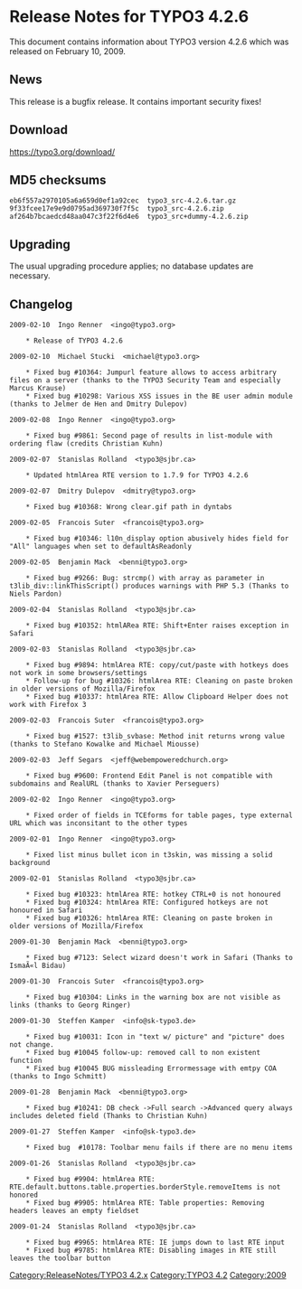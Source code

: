 Release Notes for TYPO3 4.2.6
=============================

This document contains information about TYPO3 version 4.2.6 which was
released on February 10, 2009.

News
----

This release is a bugfix release. It contains important security fixes!

Download
--------

<https://typo3.org/download/>

MD5 checksums
-------------

    eb6f557a2970105a6a659d0ef1a92cec  typo3_src-4.2.6.tar.gz
    9f33fcee17e9e9d0795ad369730f7f5c  typo3_src-4.2.6.zip
    af264b7bcaedcd48aa047c3f22f6d4e6  typo3_src+dummy-4.2.6.zip

Upgrading
---------

The usual upgrading procedure applies; no database updates are
necessary.

Changelog
---------

    2009-02-10  Ingo Renner  <ingo@typo3.org>

        * Release of TYPO3 4.2.6

    2009-02-10  Michael Stucki  <michael@typo3.org>

        * Fixed bug #10364: Jumpurl feature allows to access arbitrary files on a server (thanks to the TYPO3 Security Team and especially Marcus Krause)
        * Fixed bug #10298: Various XSS issues in the BE user admin module (thanks to Jelmer de Hen and Dmitry Dulepov)

    2009-02-08  Ingo Renner  <ingo@typo3.org>

        * Fixed bug #9861: Second page of results in list-module with ordering flaw (credits Christian Kuhn)

    2009-02-07  Stanislas Rolland  <typo3@sjbr.ca>

        * Updated htmlArea RTE version to 1.7.9 for TYPO3 4.2.6

    2009-02-07  Dmitry Dulepov  <dmitry@typo3.org>

        * Fixed bug #10368: Wrong clear.gif path in dyntabs

    2009-02-05  Francois Suter  <francois@typo3.org>

        * Fixed bug #10346: l10n_display option abusively hides field for "All" languages when set to defaultAsReadonly

    2009-02-05  Benjamin Mack  <benni@typo3.org>

        * Fixed bug #9266: Bug: strcmp() with array as parameter in t3lib_div::linkThisScript() produces warnings with PHP 5.3 (Thanks to Niels Pardon)

    2009-02-04  Stanislas Rolland  <typo3@sjbr.ca>

        * Fixed bug #10352: htmlARea RTE: Shift+Enter raises exception in Safari

    2009-02-03  Stanislas Rolland  <typo3@sjbr.ca>

        * Fixed bug #9894: htmlArea RTE: copy/cut/paste with hotkeys does not work in some browsers/settings
        * Follow-up for bug #10326: htmlArea RTE: Cleaning on paste broken in older versions of Mozilla/Firefox
        * Fixed bug #10337: htmlArea RTE: Allow Clipboard Helper does not work with Firefox 3

    2009-02-03  Francois Suter  <francois@typo3.org>

        * Fixed bug #1527: t3lib_svbase: Method init returns wrong value  (thanks to Stefano Kowalke and Michael Miousse)

    2009-02-03  Jeff Segars  <jeff@webempoweredchurch.org>

        * Fixed bug #9600: Frontend Edit Panel is not compatible with subdomains and RealURL (thanks to Xavier Perseguers)

    2009-02-02  Ingo Renner  <ingo@typo3.org>

        * Fixed order of fields in TCEforms for table pages, type external URL which was inconsitant to the other types

    2009-02-01  Ingo Renner  <ingo@typo3.org>

        * Fixed list minus bullet icon in t3skin, was missing a solid background

    2009-02-01  Stanislas Rolland  <typo3@sjbr.ca>

        * Fixed bug #10323: htmlArea RTE: hotkey CTRL+0 is not honoured
        * Fixed bug #10324: htmlArea RTE: Configured hotkeys are not honoured in Safari
        * Fixed bug #10326: htmlArea RTE: Cleaning on paste broken in older versions of Mozilla/Firefox

    2009-01-30  Benjamin Mack  <benni@typo3.org>

        * Fixed bug #7123: Select wizard doesn't work in Safari (Thanks to IsmaÃ«l Bidau)

    2009-01-30  Francois Suter  <francois@typo3.org>

        * Fixed bug #10304: Links in the warning box are not visible as links (thanks to Georg Ringer)

    2009-01-30  Steffen Kamper  <info@sk-typo3.de>

        * Fixed bug #10031: Icon in "text w/ picture" and "picture" does not change.
        * Fixed bug #10045 follow-up: removed call to non existent function
        * Fixed bug #10045 BUG missleading Errormessage with emtpy COA (thanks to Ingo Schmitt)

    2009-01-28  Benjamin Mack  <benni@typo3.org>

        * Fixed bug #10241: DB check ->Full search ->Advanced query always includes deleted field (Thanks to Christian Kuhn)

    2009-01-27  Steffen Kamper  <info@sk-typo3.de>

        * Fixed bug  #10178: Toolbar menu fails if there are no menu items

    2009-01-26  Stanislas Rolland  <typo3@sjbr.ca>

        * Fixed bug #9904: htmlArea RTE: RTE.default.buttons.table.properties.borderStyle.removeItems is not honored
        * Fixed bug #9905: htmlArea RTE: Table properties: Removing headers leaves an empty fieldset

    2009-01-24  Stanislas Rolland  <typo3@sjbr.ca>

        * Fixed bug #9965: htmlArea RTE: IE jumps down to last RTE input
        * Fixed bug #9785: htmlArea RTE: Disabling images in RTE still leaves the toolbar button

[Category:ReleaseNotes/TYPO3
4.2.x](Category:ReleaseNotes/TYPO3_4.2.x "wikilink") [Category:TYPO3
4.2](Category:TYPO3_4.2 "wikilink") <Category:2009>
